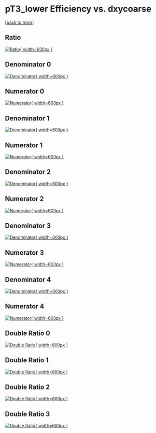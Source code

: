 # pT3_lower Efficiency vs. dxycoarse

[[back to main](./)]



## Ratio

[![Ratio](../mtv/var/pT3_lower_base_321_1_eff_dxycoarse.png){ width=600px }](../mtv/var/pT3_lower_base_321_1_eff_dxycoarse.pdf)

## Denominator 0

[![Denominator](../mtv/den/pT3_lower_base_321_1_eff_dxycoarse_den0.png){ width=600px }](../mtv/den/pT3_lower_base_321_1_eff_dxycoarse_den0.pdf)

## Numerator 0

[![Numerator](../mtv/num/pT3_lower_base_321_1_eff_dxycoarse_num0.png){ width=600px }](../mtv/num/pT3_lower_base_321_1_eff_dxycoarse_num0.pdf)

## Denominator 1

[![Denominator](../mtv/den/pT3_lower_base_321_1_eff_dxycoarse_den1.png){ width=600px }](../mtv/den/pT3_lower_base_321_1_eff_dxycoarse_den1.pdf)

## Numerator 1

[![Numerator](../mtv/num/pT3_lower_base_321_1_eff_dxycoarse_num1.png){ width=600px }](../mtv/num/pT3_lower_base_321_1_eff_dxycoarse_num1.pdf)

## Denominator 2

[![Denominator](../mtv/den/pT3_lower_base_321_1_eff_dxycoarse_den2.png){ width=600px }](../mtv/den/pT3_lower_base_321_1_eff_dxycoarse_den2.pdf)

## Numerator 2

[![Numerator](../mtv/num/pT3_lower_base_321_1_eff_dxycoarse_num2.png){ width=600px }](../mtv/num/pT3_lower_base_321_1_eff_dxycoarse_num2.pdf)

## Denominator 3

[![Denominator](../mtv/den/pT3_lower_base_321_1_eff_dxycoarse_den3.png){ width=600px }](../mtv/den/pT3_lower_base_321_1_eff_dxycoarse_den3.pdf)

## Numerator 3

[![Numerator](../mtv/num/pT3_lower_base_321_1_eff_dxycoarse_num3.png){ width=600px }](../mtv/num/pT3_lower_base_321_1_eff_dxycoarse_num3.pdf)

## Denominator 4

[![Denominator](../mtv/den/pT3_lower_base_321_1_eff_dxycoarse_den4.png){ width=600px }](../mtv/den/pT3_lower_base_321_1_eff_dxycoarse_den4.pdf)

## Numerator 4

[![Numerator](../mtv/num/pT3_lower_base_321_1_eff_dxycoarse_num4.png){ width=600px }](../mtv/num/pT3_lower_base_321_1_eff_dxycoarse_num4.pdf)

## Double Ratio 0

[![Double Ratio](../mtv/ratio/pT3_lower_base_321_1_eff_dxycoarse_ratio0.png){ width=600px }](../mtv/ratio/pT3_lower_base_321_1_eff_dxycoarse_ratio0.pdf)

## Double Ratio 1

[![Double Ratio](../mtv/ratio/pT3_lower_base_321_1_eff_dxycoarse_ratio1.png){ width=600px }](../mtv/ratio/pT3_lower_base_321_1_eff_dxycoarse_ratio1.pdf)

## Double Ratio 2

[![Double Ratio](../mtv/ratio/pT3_lower_base_321_1_eff_dxycoarse_ratio2.png){ width=600px }](../mtv/ratio/pT3_lower_base_321_1_eff_dxycoarse_ratio2.pdf)

## Double Ratio 3

[![Double Ratio](../mtv/ratio/pT3_lower_base_321_1_eff_dxycoarse_ratio3.png){ width=600px }](../mtv/ratio/pT3_lower_base_321_1_eff_dxycoarse_ratio3.pdf)

